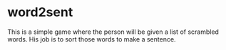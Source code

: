 # word2sent 

This is a simple game where the person will be given a list of scrambled words. His job is to sort those words to make a sentence. 
